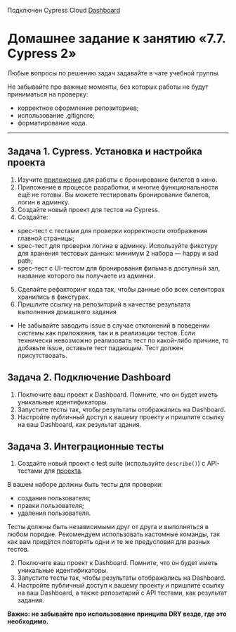 Подключен Cypress Cloud [Dashboard](https://cloud.cypress.io/projects/2xz3d2/branches/main/overview)
# Домашнее задание к занятию «7.7. Cypress 2»

Любые вопросы по решению задач задавайте в чате учебной группы.

Не забывайте про важные моменты, без которых работы не будут приниматься на проверку: 
- корректное оформление репозиториев;
- использование .gitignore;
- форматирование кода.

---

  ## Задача 1. Cypress. Установка и настройка проекта

 1. Изучите [приложение](https://github.com/Evgeniy-Varlamov/FS21-diplom) для работы с бронирование билетов в кино.
 2. Приложение в процессе разработки, и многие функциональности ещё не готовы. Вы можете тестировать бронирование билетов, логин в админку.
 3. Создайте новый проект для тестов на Cypress.
 4. Создайте:
 - spec-тест с тестами для проверки корректности отображения главной страницы;
 - spec-тест для проверки логина в админку. Используйте фикстуру для хранения тестовых данных: минимум 2 набора — happy и sad path;
 - spec-тест с UI-тестом для бронирования фильма в доступный зал, название которого вы получаете из админки.

 5. Сделайте рефакторинг кода так, чтобы данные обо всех селекторах хранились в фикстурах.
 6. Пришлите ссылку на репозиторий в качестве результата выполнения домашнего задания
  
  * Не забывайте заводить issue в случае отклонений в поведении системы как приложения, так и в реализации тестов. Если технически невозможно реализовать тест по какой-либо причине, то добавьте issue, оставьте тест падающим. Тест должен присутствовать.
  
  ## Задача 2. Подключение Dashboard
  
  1. Поключите ваш проект к Dashboard. Помните, что он будет иметь уникальные идентификаторы.
  2. Запустите тесты так, чтобы результаты отображались на Dashboard.
  3. Настройте публичный доступ к вашему проекту и пришлите ссылку на ваш Dashboard, как результат здания.

  ## Задача 3. Интеграционные тесты
  
  1. Создайте новый проект с test suite (используйте `describe()`) с API-тестами для [проекта](https://petstore.swagger.io/#/).
  
  В вашем наборе должны быть тесты для проверки:
  - создания пользователя;
  - правки пользователя;
  - удаления пользователя.

  Тесты должны быть независимыми друг от друга и выполняться в любом порядке. Рекомендуем использовать кастомные команды, так как вам придётся повторять одни и те же предусловия для разных тестов.
  
  2. Поключите ваш проект к Dashboard. Помните, что он будет иметь уникальные идентификаторы.
  3. Запустите тесты так, чтобы результаты отображались на Dashboard.
  4. Настройте публичный доступ к вашему проекту и пришлите ссылку на ваш Dashboard, а также репозитарий с API тестами, как результат задания.
  
 **Важно: не забывайте про использование принципа DRY везде, где это необходимо.**
